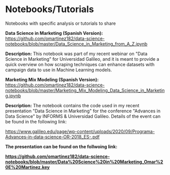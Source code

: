 # Notebooks/Tutorials

Notebooks with specific analysis or tutorials to share <br/>

<b>Data Science in Marketing (Spanish Version): </b> https://github.com/omartinez182/data-science-notebooks/blob/master/Data_Science_in_Marketing_from_A_Z.ipynb <br/> 

<b>Description:</b> This notebook was part of my recent webinar on "Data Science in Marketing" for Universidad Galileo, and it is meant to provide a quick overview on how scraping techniques can enhance datasets with campaign data to use in Machine Learning models.<br/>


<b> Marketing Mix Modeling (Spanish Version): </b> https://github.com/omartinez182/data-science-notebooks/blob/master/Marketing_Mix_Modeling_Data_Science_in_Marketing.ipynb <br/> 

<b>Description:</b> The notebook contains the code used in my recent presentation "Data Science in Marketing" for the conference "Advances in Data Science" by INFORMS & Universidad Galileo. Details of the event can be found in the following link:<br/>

https://www.galileo.edu/page/wp-content/uploads/2020/09/Programa-Advances-in-data-science-OR-2018_ES-.pdf <br/>
  
 <b> The presentation can be found on the follwoing link: <br/>
  
  https://github.com/omartinez182/data-science-notebooks/blob/master/Data%20Science%20in%20Marketing_Omar%20E%20Martinez.key


